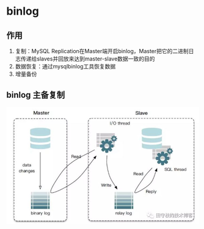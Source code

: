 # binlog

## 作用

1. 复制：MySQL Replication在Master端开启binlog，Master把它的二进制日志传递给slaves并回放来达到master-slave数据一致的目的
1. 数据恢复：通过mysqlbinlog工具恢复数据
1. 增量备份

## binlog 主备复制

![](images/binlog/1.jpg)
